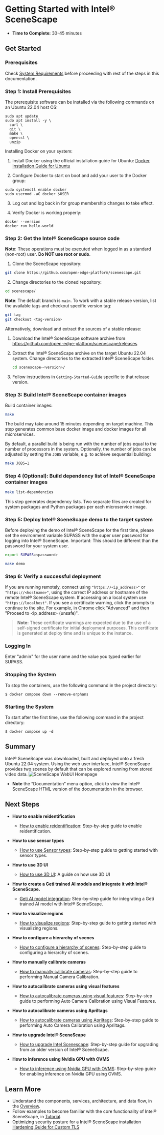 # Getting Started with Intel® SceneScape

- **Time to Complete:** 30-45 minutes

## Get Started

### Prerequisites

Check [System Requirements](system-requirements.md) before proceeding with rest of the steps in this documentation.

### Step 1: Install Prerequisites

The prerequisite software can be installed via the following commands on an Ubuntu 22.04 host OS:

```console
sudo apt update
sudo apt install -y \
  curl \
  git \
  make \
  openssl \
  unzip
```

Installing Docker on your system:

1. Install Docker using the official installation guide for Ubuntu:
   [Docker Installation Guide for Ubuntu](https://docs.docker.com/engine/install/ubuntu/)

2. Configure Docker to start on boot and add your user to the Docker group:

```console
sudo systemctl enable docker
sudo usermod -aG docker $USER
```

3. Log out and log back in for group membership changes to take effect.

4. Verify Docker is working properly:

```console
docker --version
docker run hello-world
```

### Step 2: Get the Intel® SceneScape source code

**Note:** These operations must be executed when logged in as a standard (non-root) user. **Do NOT use root or sudo.**

1. Clone the SceneScape repository:

```bash
git clone https://github.com/open-edge-platform/scenescape.git
```

2. Change directories to the cloned repository:

```bash
cd scenescape/
```

**Note**: The default branch is `main`. To work with a stable release version, list the available tags and checkout specific version tag:

```bash
git tag
git checkout <tag-version>
```

Alternatively, download and extract the sources of a stable release:

1.  Download the Intel® SceneScape software archive from https://github.com/open-edge-platform/scenescape/releases.

2.  Extract the Intel® SceneScape archive on the target Ubuntu 22.04 system. Change directories to the extracted Intel® SceneScape folder.
    ```bash
    cd scenescape-<version>/
    ```
3.  Follow instructions in `Getting-Started-Guide` specific to that release version.

### Step 3: Build Intel® SceneScape container images

Build container images:

```bash
make
```

The build may take around 15 minutes depending on target machine.
This step generates common base docker image and docker images for all microservices.

By default, a parallel build is being run with the number of jobs equal to the number of processors in the system.
Optionally, the number of jobs can be adjusted by setting the `JOBS` variable, e.g. to achieve sequential building:

```bash
make JOBS=1
```

### Step 4 (Optional): Build dependency list of Intel® SceneScape container images

```bash
make list-dependencies
```

This step generates dependency lists. Two separate files are created for system packages and Python packages per each microservice image.

### Step 5: Deploy Intel® SceneScape demo to the target system

Before deploying the demo of Intel® SceneScape for the first time, please set the environment variable SUPASS with the super user password for logging into Intel® SceneScape.
Important: This should be different than the password for your system user.

```bash
export SUPASS=<password>
```

```bash
make demo
```

### Step 6: Verify a successful deployment

If you are running remotely, connect using `"https://<ip_address>"` or `"https://<hostname>"`, using the correct IP address or hostname of the remote Intel® SceneScape system. If accessing on a local system use `"https://localhost"`. If you see a certificate warning, click the prompts to continue to the site. For example, in Chrome click "Advanced" and then "Proceed to &lt;ip_address> (unsafe)".

> **Note:** These certificate warnings are expected due to the use of a self-signed certificate for initial deployment purposes. This certificate is generated at deploy time and is unique to the instance.

### Logging In

Enter "admin" for the user name and the value you typed earlier for SUPASS.

### Stopping the System

To stop the containers, use the following command in the project directory:

```console
$ docker compose down --remove-orphans
```

### Starting the System

To start after the first time, use the following command in the project directory:

```console
$ docker compose up -d
```

## Summary

Intel® SceneScape was downloaded, built and deployed onto a fresh Ubuntu 22.04 system. Using the web user interface, Intel® SceneScape provides two scenes by default that can be explored running from stored video data.
![SceneScape WebUI Homepage](images/homepage.png)

- **Note** the “Documentation” menu option, click to view the Intel® SceneScape HTML version of the documentation in the browser.

## Next Steps

- **How to enable reidentification**
  - [How to enable reidentification](How-to-enable-reidentification.md): Step-by-step guide to enable reidentification.

- **How to use sensor types**
  - [How to use Sensor types](How-to-use-sensor-types.md): Step-by-step guide to getting started with sensor types.

- **How to use 3D UI**
  - [How to use 3D UI](How-to-use-3D-UI.md): A guide on how use 3D UI

- **How to create a Geti trained AI models and integrate it with Intel® SceneScape.**
  - [Geti AI model integration](How-to-integrate-geti-trained-model.md): Step-by-step guide for integrating a Geti trained AI model with Intel® SceneScape.

- **How to visualize regions**
  - [How to visualize regions](How-to-visualize-regions.md): Step-by-step guide to getting started with visualizing regions.

- **How to configure a hierarchy of scenes**
  - [How to configure a hierarchy of scenes](How-to-configure-a-hierarchy-of-scenes.md): Step-by-step guide to configuring a hierarchy of scenes.

- **How to manually calibrate cameras**
  - [How to manually calibrate cameras](How-to-manually-calibrate-cameras.md): Step-by-step guide to performing Manual Camera Calibration.

- **How to autocalibrate cameras using visual features**
  - [How to autocalibrate cameras using visual features](How-to-autocalibrate-cameras-using-visual-features.md): Step-by-step guide to performing Auto Camera Calibration using Visual Features.

- **How to autocalibrate cameras using Apriltags**
  - [How to autocalibrate cameras using Apriltags](How-to-autocalibrate-cameras-using-apriltags.md): Step-by-step guide to performing Auto Camera Calibration using Apriltags.

- **How to upgrade Intel® SceneScape**
  - [How to upgrade Intel Scenescape](How-to-upgrade.md): Step-by-step guide for upgrading from an older version of Intel® SceneScape.

- **How to inference using Nvidia GPU with OVMS**
  - [How to inference using Nvidia GPU with OVMS](How-to-inference-using-Nvidia-gpu-with-OVMS.md): Step-by-step guide for enabling inference on Nvidia GPU using OVMS.

## Learn More

- Understand the components, services, architecture, and data flow, in
  the [Overview](Overview.md).
- Follow examples to become familiar with the core functionality of Intel® SceneScape, in
  [Tutorial](Tutorial.md).
- Optimizing security posture for a Intel® SceneScape installation [Hardening Guide for Custom TLS](hardening-guide.md)
